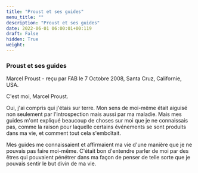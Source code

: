 ```yaml
---
title: "Proust et ses guides"
menu_title: ""
description: "Proust et ses guides"
date: 2022-06-01 06:00:01+00:119
draft: False
hidden: True
weight:
---
```

### Proust et ses guides

Marcel Proust - reçu par FAB le 7 Octobre 2008, Santa Cruz, Californie, USA.

C'est moi, Marcel Proust.

Oui, j'ai compris qui j'étais sur terre. Mon sens de moi-même était aiguisé non seulement par l'introspection mais aussi par ma maladie. Mais mes guides m'ont expliqué beaucoup de choses sur moi que je ne connaissais pas, comme la raison pour laquelle certains événements se sont produits dans ma vie, et comment tout cela s'emboîtait.

Mes guides me connaissaient et affirmaient ma vie d'une manière que je ne pouvais pas faire moi-même. C'était bon d'entendre parler de moi par des êtres qui pouvaient pénétrer dans ma façon de penser de telle sorte que je pouvais sentir le but divin de ma vie.
